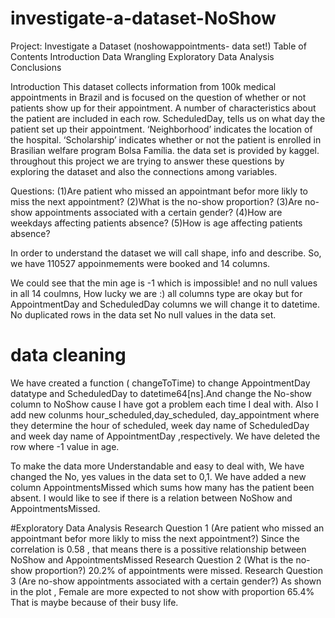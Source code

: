 # investigate-a-dataset-NoShow
Project: Investigate a Dataset (noshowappointments- data set!)
Table of Contents
Introduction
Data Wrangling
Exploratory Data Analysis
Conclusions

Introduction
This dataset collects information from 100k medical appointments in Brazil and is focused on the question of whether or not patients show up for their appointment. A number of characteristics about the patient are included in each row. ScheduledDay, tells us on what day the patient set up their appointment. ‘Neighborhood’ indicates the location of the hospital. ‘Scholarship’ indicates whether or not the patient is enrolled in Brasilian welfare program Bolsa Família. the data set is provided by kaggel. throughout this project we are trying to answer these questions by exploring the dataset and also the connections among variables.

Questions:
(1)Are patient who missed an appointmant befor more likly to miss the next appointment? (2)What is the no-show proportion? (3)Are no-show appointments associated with a certain gender? (4)How are weekdays affecting patients absence? (5)How is age affecting patients absence?

In order to understand the dataset we will call shape, info and describe.
So, we have 110527 appoinmements were booked and 14 columns.

We could see that the min age is -1 which is impossible! and no null values in all 14 coulmns, How lucky we are :) all columns type are okay but for AppointmentDay and ScheduledDay columns we will change it to datetime.
No duplicated rows in the data set
No null values in the data set.
# data cleaning 
We have created a function ( changeToTime) to change AppointmentDay datatype and ScheduledDay to datetime64[ns].And change the No-show column to NoShow cause I have got a problem each time I deal with. Also I add new colunms hour_scheduled,day_scheduled, day_appointment where they determine the hour of scheduled, week day name of ScheduledDay and week day name of AppointmentDay ,respectively.
We have deleted the row where -1 value in age.

To make the data more Understandable and easy to deal with, We have changed the No, yes values in the data set to 0,1.
We have added a new column AppointmentsMissed which sums how many has the patient been absent. I would like to see if there is a relation between NoShow and AppointmentsMissed.

#Exploratory Data Analysis
Research Question 1 (Are patient who missed an appointmant befor more likly to miss the next appointment?)
Since the correlation is 0.58 , that means there is a possitive relationship between NoShow and AppointmentsMissed
Research Question 2 (What is the no-show proportion?)
20.2% of appointments were missed.
Research Question 3 (Are no-show appointments associated with a certain gender?)
As shown in the plot , Female are more expected to not show with proportion 65.4% That is maybe because of their busy life.
